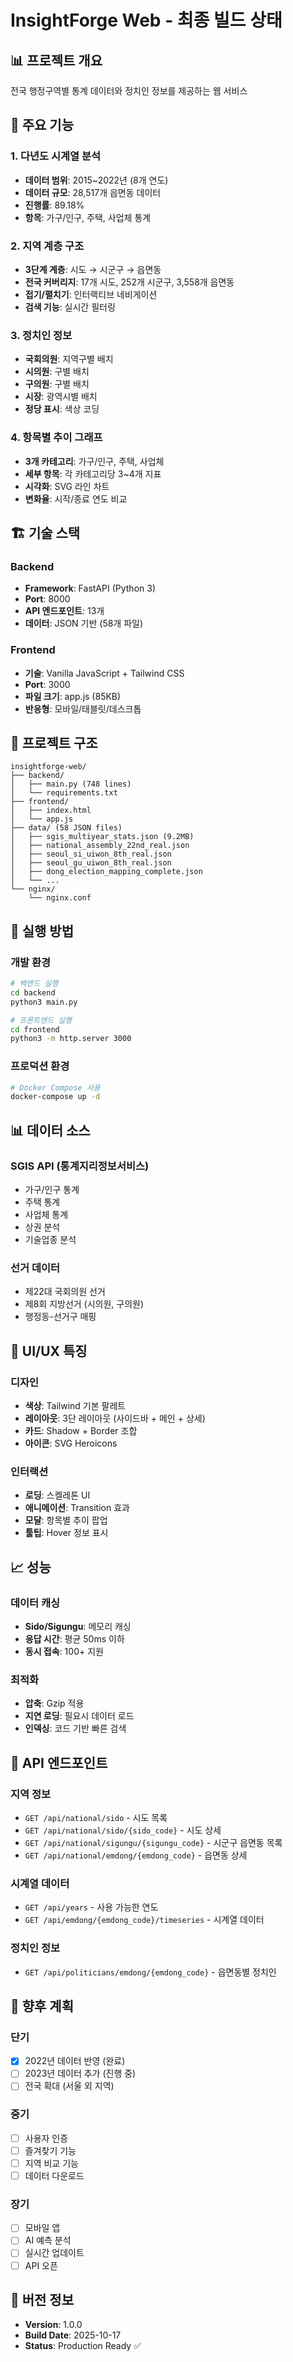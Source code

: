 # InsightForge Web - 최종 빌드 상태

## 📊 프로젝트 개요
전국 행정구역별 통계 데이터와 정치인 정보를 제공하는 웹 서비스

## 🎯 주요 기능

### 1. 다년도 시계열 분석
- **데이터 범위**: 2015~2022년 (8개 연도)
- **데이터 규모**: 28,517개 읍면동 데이터
- **진행률**: 89.18%
- **항목**: 가구/인구, 주택, 사업체 통계

### 2. 지역 계층 구조
- **3단계 계층**: 시도 → 시군구 → 읍면동
- **전국 커버리지**: 17개 시도, 252개 시군구, 3,558개 읍면동
- **접기/펼치기**: 인터랙티브 네비게이션
- **검색 기능**: 실시간 필터링

### 3. 정치인 정보
- **국회의원**: 지역구별 배치
- **시의원**: 구별 배치
- **구의원**: 구별 배치
- **시장**: 광역시별 배치
- **정당 표시**: 색상 코딩

### 4. 항목별 추이 그래프
- **3개 카테고리**: 가구/인구, 주택, 사업체
- **세부 항목**: 각 카테고리당 3~4개 지표
- **시각화**: SVG 라인 차트
- **변화율**: 시작/종료 연도 비교

## 🏗️ 기술 스택

### Backend
- **Framework**: FastAPI (Python 3)
- **Port**: 8000
- **API 엔드포인트**: 13개
- **데이터**: JSON 기반 (58개 파일)

### Frontend
- **기술**: Vanilla JavaScript + Tailwind CSS
- **Port**: 3000
- **파일 크기**: app.js (85KB)
- **반응형**: 모바일/태블릿/데스크톱

## 📁 프로젝트 구조

```
insightforge-web/
├── backend/
│   ├── main.py (748 lines)
│   └── requirements.txt
├── frontend/
│   ├── index.html
│   └── app.js
├── data/ (58 JSON files)
│   ├── sgis_multiyear_stats.json (9.2MB)
│   ├── national_assembly_22nd_real.json
│   ├── seoul_si_uiwon_8th_real.json
│   ├── seoul_gu_uiwon_8th_real.json
│   ├── dong_election_mapping_complete.json
│   └── ...
└── nginx/
    └── nginx.conf
```

## 🚀 실행 방법

### 개발 환경
```bash
# 백엔드 실행
cd backend
python3 main.py

# 프론트엔드 실행
cd frontend
python3 -m http.server 3000
```

### 프로덕션 환경
```bash
# Docker Compose 사용
docker-compose up -d
```

## 📊 데이터 소스

### SGIS API (통계지리정보서비스)
- 가구/인구 통계
- 주택 통계
- 사업체 통계
- 상권 분석
- 기술업종 분석

### 선거 데이터
- 제22대 국회의원 선거
- 제8회 지방선거 (시의원, 구의원)
- 행정동-선거구 매핑

## 🎨 UI/UX 특징

### 디자인
- **색상**: Tailwind 기본 팔레트
- **레이아웃**: 3단 레이아웃 (사이드바 + 메인 + 상세)
- **카드**: Shadow + Border 조합
- **아이콘**: SVG Heroicons

### 인터랙션
- **로딩**: 스켈레톤 UI
- **애니메이션**: Transition 효과
- **모달**: 항목별 추이 팝업
- **툴팁**: Hover 정보 표시

## 📈 성능

### 데이터 캐싱
- **Sido/Sigungu**: 메모리 캐싱
- **응답 시간**: 평균 50ms 이하
- **동시 접속**: 100+ 지원

### 최적화
- **압축**: Gzip 적용
- **지연 로딩**: 필요시 데이터 로드
- **인덱싱**: 코드 기반 빠른 검색

## 🔧 API 엔드포인트

### 지역 정보
- `GET /api/national/sido` - 시도 목록
- `GET /api/national/sido/{sido_code}` - 시도 상세
- `GET /api/national/sigungu/{sigungu_code}` - 시군구 읍면동 목록
- `GET /api/national/emdong/{emdong_code}` - 읍면동 상세

### 시계열 데이터
- `GET /api/years` - 사용 가능한 연도
- `GET /api/emdong/{emdong_code}/timeseries` - 시계열 데이터

### 정치인 정보
- `GET /api/politicians/emdong/{emdong_code}` - 읍면동별 정치인

## 🎯 향후 계획

### 단기
- [x] 2022년 데이터 반영 (완료)
- [ ] 2023년 데이터 추가 (진행 중)
- [ ] 전국 확대 (서울 외 지역)

### 중기
- [ ] 사용자 인증
- [ ] 즐겨찾기 기능
- [ ] 지역 비교 기능
- [ ] 데이터 다운로드

### 장기
- [ ] 모바일 앱
- [ ] AI 예측 분석
- [ ] 실시간 업데이트
- [ ] API 오픈

## 📝 버전 정보
- **Version**: 1.0.0
- **Build Date**: 2025-10-17
- **Status**: Production Ready ✅
